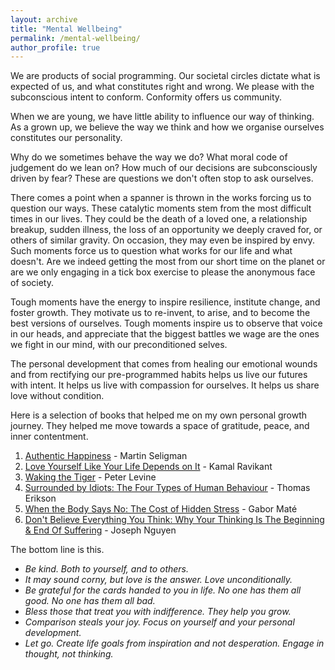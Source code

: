 ```yaml
---
layout: archive
title: "Mental Wellbeing"
permalink: /mental-wellbeing/
author_profile: true
---
```


We are products of social programming. Our societal circles dictate what is expected of us, and what constitutes right and wrong. We please with the subconscious intent to conform. Conformity offers us community.

When we are young, we have little ability to influence our way of thinking. As a grown up, we believe the way we think and how we organise ourselves constitutes our personality. 

Why do we sometimes behave the way we do? What moral code of judgement do we lean on? How much of our decisions are subconsciously driven by fear? These are questions we don't often stop to ask ourselves.

There comes a point when a spanner is thrown in the works forcing us to question our ways. These catalytic moments stem from the most difficult times in our lives. They could be the death of a loved one, a relationship breakup, sudden illness, the loss of an opportunity we deeply craved for, or others of similar gravity. On occasion, they may even be inspired by envy. Such moments force us to question what works for our life and what doesn't. Are we indeed getting the most from our short time on the planet or are we only engaging in a tick box exercise to please the anonymous face of society. 

Tough moments have the energy to inspire resilience, institute change, and foster growth. They motivate us to re-invent, to arise, and to become the best versions of ourselves. Tough moments inspire us to observe that voice in our heads, and appreciate that the biggest battles we wage are the ones we fight in our mind, with our preconditioned selves. 

The personal development that comes from healing our emotional wounds and from rectifying our pre-programmed habits helps us live our futures with intent. It helps us live with compassion for ourselves. It helps us share love without condition.

Here is a selection of books that helped me on my own personal growth journey. They helped me move towards a space of gratitude, peace, and inner contentment. 

1. [Authentic Happiness](https://www.waterstones.com/book/authentic-happiness/martin-seligman/9781857886771) - Martin Seligman
2. [Love Yourself Like Your Life Depends on It](https://www.amazon.com/Love-Yourself-Like-Your-Depends/dp/B07T9NYCFL/?_encoding=UTF8&pd_rd_w=qAALI&content-id=amzn1.sym.cf86ec3a-68a6-43e9-8115-04171136930a&pf_rd_p=cf86ec3a-68a6-43e9-8115-04171136930a&pf_rd_r=142-9607719-5216645&pd_rd_wg=DYB01&pd_rd_r=0c4161fd-d7a2-43df-bbec-b355a8007140&ref_=aufs_ap_sc_dsk) - Kamal Ravikant
3. [Waking the Tiger](https://www.waterstones.com/book/waking-the-tiger-healing-trauma/peter-a-levine/ann-frederick/9781556432330) - Peter Levine
4. [Surrounded by Idiots: The Four Types of Human Behaviour](https://www.surroundedbyidiots.com/en/books/surrounded-by-idiots/) - Thomas Erikson
5. [When the Body Says No: The Cost of Hidden Stress](https://drgabormate.com/book/when-the-body-says-no/) - Gabor Maté
6. [Don't Believe Everything You Think: Why Your Thinking Is The Beginning & End Of Suffering](https://josephnguyen.org/collections/ebooks/products/dont-believe-everything-you-think-kindle-epub) - Joseph Nguyen

   
The bottom line is this.  

- _Be kind. Both to yourself, and to others._  
- _It may sound corny, but love is the answer. Love unconditionally._  
- _Be grateful for the cards handed to you in life. No one has them all good. No one has them all bad._  
- _Bless those that treat you with indifference. They help you grow._  
- _Comparison steals your joy. Focus on yourself and your personal development._
- _Let go. Create life goals from inspiration and not desperation. Engage in thought, not thinking._

